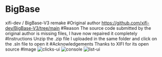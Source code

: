 # BigBase
xifi-dev / BigBase-V3 remake
#Original author
https://github.com/xifi-dev/BigBase-V3/tree/main
#Reason
The source code submitted by the original author is missing files, I have now repaired it completely
#Instructions
Unzip the .zip file I uploaded in the same folder and click on the .sln file to open it
#Acknowledgements
Thanks to XIFI for its open source
#Image
![clicks-ui](https://github.com/user-attachments/assets/e0934450-2a75-4abe-85b6-49c03f1d2650)
![console](https://github.com/user-attachments/assets/f1556700-0922-4f5d-b060-8ec9e10c0880)
![list-ui](https://github.com/user-attachments/assets/4e50a3a5-6190-4268-aacd-cdd595996002)
